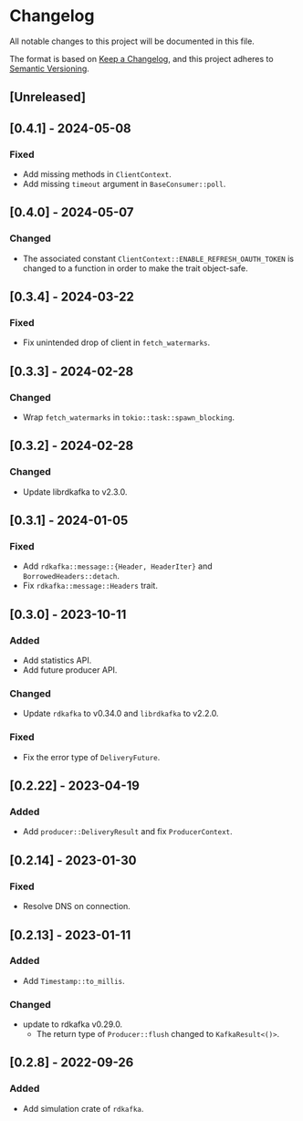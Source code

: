 # Changelog
All notable changes to this project will be documented in this file.

The format is based on [Keep a Changelog](https://keepachangelog.com/en/1.0.0/),
and this project adheres to [Semantic Versioning](https://semver.org/spec/v2.0.0.html).

## [Unreleased]

## [0.4.1] - 2024-05-08

### Fixed

- Add missing methods in `ClientContext`.
- Add missing `timeout` argument in `BaseConsumer::poll`.

## [0.4.0] - 2024-05-07

### Changed

- The associated constant `ClientContext::ENABLE_REFRESH_OAUTH_TOKEN` is changed to a function in order to make the trait object-safe.

## [0.3.4] - 2024-03-22

### Fixed

- Fix unintended drop of client in `fetch_watermarks`.

## [0.3.3] - 2024-02-28

### Changed

- Wrap `fetch_watermarks` in `tokio::task::spawn_blocking`.

## [0.3.2] - 2024-02-28

### Changed

- Update librdkafka to v2.3.0.

## [0.3.1] - 2024-01-05

### Fixed

- Add `rdkafka::message::{Header, HeaderIter}` and `BorrowedHeaders::detach`.
- Fix `rdkafka::message::Headers` trait.

## [0.3.0] - 2023-10-11

### Added

- Add statistics API.
- Add future producer API.

### Changed

- Update `rdkafka` to v0.34.0 and `librdkafka` to v2.2.0.

### Fixed

- Fix the error type of `DeliveryFuture`.

## [0.2.22] - 2023-04-19

### Added

- Add `producer::DeliveryResult` and fix `ProducerContext`.

## [0.2.14] - 2023-01-30

### Fixed

- Resolve DNS on connection.

## [0.2.13] - 2023-01-11

### Added

- Add `Timestamp::to_millis`.

### Changed

- update to rdkafka v0.29.0.
    - The return type of `Producer::flush` changed to `KafkaResult<()>`.

## [0.2.8] - 2022-09-26

### Added

- Add simulation crate of `rdkafka`.
